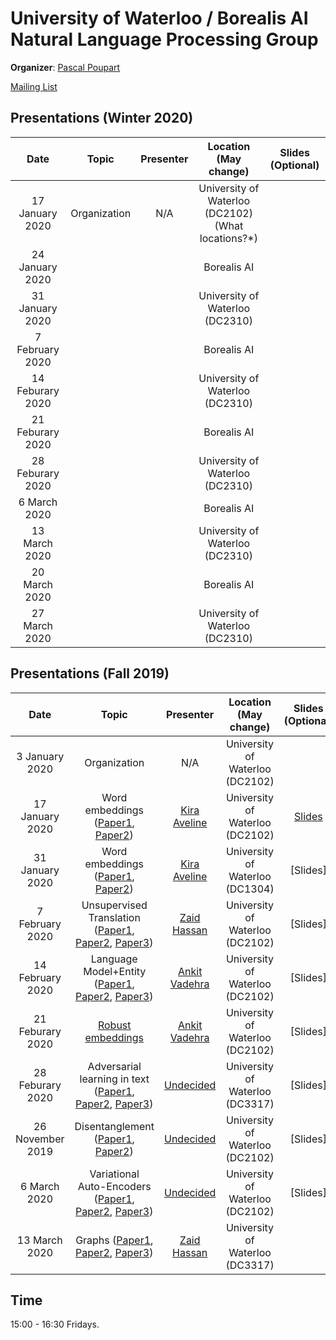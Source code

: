 # University of Waterloo / Borealis AI Natural Language Processing Group

**Organizer**: [Pascal Poupart](mailto:pascal.poupart@uwaterloo.ca)

 [Mailing List](https://lists.uwaterloo.ca/mailman/listinfo/nlp-club)

## Presentations (Winter 2020)
|Date| Topic | Presenter| Location (May change)| Slides (Optional) | 
|:----------------:|:----------------------------------------:|:----------:|:------:|:-------:|
| 17 January 2020 | Organization | N/A | University of Waterloo (DC2102) (What locations?*)| |
| 24 January 2020 |  | | Borealis AI| |
| 31 January 2020 | || University of Waterloo (DC2310) | | 
|  7 February 2020 |  || Borealis AI | | 
| 14 Feburary 2020 |  || University of Waterloo (DC2310)| | 
| 21 Feburary 2020 | || Borealis AI | | 
| 28 Feburary 2020 |  || University of Waterloo (DC2310)| | 
|  6 March 2020 | || Borealis AI | | 
| 13 March 2020 |  || University of Waterloo (DC2310)| | 
| 20 March 2020 | || Borealis AI | | 
| 27 March 2020 |  || University of Waterloo (DC2310)| | 


## Presentations (Fall 2019)

|Date| Topic | Presenter| Location (May change)| Slides (Optional) | 
|:----------------:|:----------------------------------------:|:----------:|:------:|:-------:|
| 3 January 2020 | Organization | N/A | University of Waterloo (DC2102)|
| 17 January 2020 |Word embeddings ([Paper1](https://papers.nips.cc/paper/5477-neural-word-embedding-as-implicit-matrix-factorization.pdf), [Paper2](https://arxiv.org/abs/1901.09813)) |[Kira Aveline](mailto:kaselby@uwaterloo.ca) | University of Waterloo (DC2102)|[Slides](https://en.wikipedia.org/wiki/Word_embedding)|
| 31 January 2020 |Word embeddings ([Paper1](https://papers.nips.cc/paper/8965-what-the-vec-towards-probabilistically-grounded-embeddings.pdf), [Paper2](https://arxiv.org/pdf/1905.09755.pdf)) | [Kira Aveline](mailto:kaselby@uwaterloo.ca) | University of Waterloo (DC1304) |[Slides]
| 7 February 2020 | Unsupervised Translation ([Paper1](https://arxiv.org/pdf/1710.04087.pdf), [Paper2](https://arxiv.org/pdf/1711.00043.pdf), [Paper3](https://arxiv.org/pdf/1804.07755.pdf)) | [Zaid Hassan](mailto:zhchaudhry@uwaterloo.ca)  | University of Waterloo (DC2102)| [Slides]
| 14 February 2020 | Language Model+Entity ([Paper1](https://www.aclweb.org/anthology/W19-4311.pdf), [Paper2](https://arxiv.org/pdf/1708.00781.pdf), [Paper3](https://www.aclweb.org/anthology/P18-1047.pdf)) | [Ankit Vadehra](mailto:ankitvad@gmail.com)  | University of Waterloo (DC2102)| [Slides]
| 21 Feburary 2020 | [Robust embeddings](https://arxiv.org/pdf/1905.09755.pdf)  |  [Ankit Vadehra](mailto:ankitvad@gmail.com) | University of Waterloo (DC2102)| [Slides]	
| 28 Feburary 2020 |Adversarial learning in text ([Paper1](https://www.aclweb.org/anthology/W19-4303.pdf), [Paper2](https://www.aclweb.org/anthology/N18-2116.pdf), [Paper3](https://arxiv.org/pdf/1711.06861.pdf)) |  [Undecided](mailto:undecided@uwaterloo.ca) | University of Waterloo (DC3317)| [Slides]
| 26 November 2019 |Disentanglement ([Paper1](https://www.aclweb.org/anthology/P19-1602.pdf), [Paper2](https://papers.nips.cc/paper/7757-content-preserving-text-generation-with-attribute-controls.pdf)) |  [Undecided](mailto:undecided@borealisai.com) | University of Waterloo (DC2102)|[Slides]
| 6 March 2020 | Variational Auto-Encoders ([Paper1](https://arxiv.org/abs/1906.02691), [Paper2](https://www.aclweb.org/anthology/C18-1142.pdf), [Paper3](https://arxiv.org/abs/1703.00955)) |  [Undecided](mailto:undecided@uwaterloo.ca)  |University of Waterloo (DC2102) | [Slides]
| 13 March 2020 | Graphs ([Paper1](https://www.aclweb.org/anthology/N19-1082.pdf), [Paper2](https://arxiv.org/pdf/1802.07459.pdf), [Paper3](https://www.aclweb.org/anthology/D18-1244.pdf))|  [Zaid Hassan](mailto:zhchaudhry@uwaterloo.ca)  | University of Waterloo  (DC3317) |


## Time
15:00 - 16:30 Fridays.

